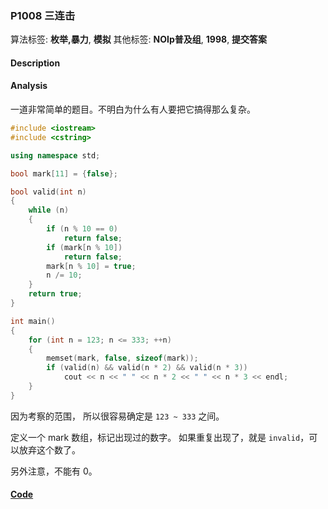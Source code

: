 ### P1008 三连击

算法标签: **枚举,暴力**, **模拟**
其他标签: **NOIp普及组**, **1998**, **提交答案**


#### Description

#### Analysis

 一道非常简单的题目。不明白为什么有人要把它搞得那么复杂。

```cpp
#include <iostream>
#include <cstring>

using namespace std;

bool mark[11] = {false};

bool valid(int n)
{
    while (n)
    {
        if (n % 10 == 0)
            return false;
        if (mark[n % 10])
            return false;
        mark[n % 10] = true;
        n /= 10;
    }
    return true;
}

int main()
{
    for (int n = 123; n <= 333; ++n)
    {
        memset(mark, false, sizeof(mark));
        if (valid(n) && valid(n * 2) && valid(n * 3))
            cout << n << " " << n * 2 << " " << n * 3 << endl;
    }
}
```

因为考察的范围， 所以很容易确定是 `123 ~ 333` 之间。

 定义一个 mark 数组，标记出现过的数字。 如果重复出现了，就是 `invalid`，可以放弃这个数了。

另外注意，不能有 0。

#### [Code](../cpp/p1008.cpp)
